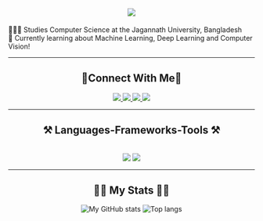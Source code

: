 <h1 align="center">
    <img src="https://readme-typing-svg.herokuapp.com/?font=Righteous&size=35&center=true&vCenter=true&width=500&height=70&duration=4000&lines=Hi+There!+👋;+I'm+Najnin+Shirin!;" />
</h1>
👩🏻‍🎓 Studies Computer Science at the Jagannath University, Bangladesh<br>
💭 Currently learning about Machine Learning, Deep Learning and Computer Vision!

 <hr/>
<h2 align="center">🤝Connect With Me🤝</h2>
<div align="center"> 
  <a href="mailto:najninshirin26@gmail.com">
    <img src="https://img.shields.io/badge/Gmail-333333?style=for-the-badge&logo=gmail&logoColor=red" />
  </a>
  <a href="https://www.linkedin.com/in/najnin-shirin-a909262a6/" target="_blank">
    <img src="https://img.shields.io/badge/LinkedIn-0077B5?style=for-the-badge&logo=linkedin&logoColor=white" target="_blank" />
  </a>
  <a href="https://www.sololearn.com/en/profile/18381710" target="_blank">
     <img src="https://img.shields.io/badge/-Sololearn-3a464b?style=for-the-badge&logo=Sololearn&logoColor=white" target="_blank" /> <!-- sqlite, safari, google-chrome are other good icon options -->
  </a>
  <a href="https://www.hackerrank.com/profile/najninshirin26" target="_blank">
     <img src="https://img.shields.io/badge/-Hackerrank-2EC866?style=for-the-badge&logo=HackerRank&logoColor=white" target="_blank" /> <!-- sqlite, safari, google-chrome are other good icon options -->
  </a>
     
</div>

 <hr/>
<h2 align="center">⚒️ Languages-Frameworks-Tools ⚒️</h2>
<br/>
<div align="center">
    <img src="https://skillicons.dev/icons?i=html,css,php,github,figma" />
    <img src="https://skillicons.dev/icons?i=python,firebase,flutter,c,java,mysql" /><br>
</div>

 <hr/>
<h2 align="center">👩‍💻 My Stats 👩‍💻</h2>

<div align="center">
  <img alt="My GitHub stats" src="https://github-readme-stats.vercel.app/api?username=najnin26&show_icons=true&theme=transparent&text_color=FFFFFF"/>
  <img alt="Top langs" src="https://github-readme-stats.vercel.app/api/top-langs/?username=najnin26&layout=compact&langs_count=8&theme=transparent&text_color=FFFFFF"/>
</div>


